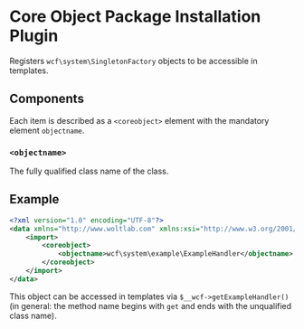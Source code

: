 # Core Object Package Installation Plugin

Registers `wcf\system\SingletonFactory` objects to be accessible in templates.

## Components

Each item is described as a `<coreobject>` element with the mandatory element `objectname`.

### `<objectname>`

The fully qualified class name of the class.

## Example

```xml
<?xml version="1.0" encoding="UTF-8"?>
<data xmlns="http://www.woltlab.com" xmlns:xsi="http://www.w3.org/2001/XMLSchema-instance" xsi:schemaLocation="http://www.woltlab.com http://www.woltlab.com/XSD/2019/coreObject.xsd">
	<import>
		<coreobject>
			<objectname>wcf\system\example\ExampleHandler</objectname>
		</coreobject>
	</import>
</data>
```

This object can be accessed in templates via `$__wcf->getExampleHandler()` (in general: the method name begins with `get` and ends with the unqualified class name).
